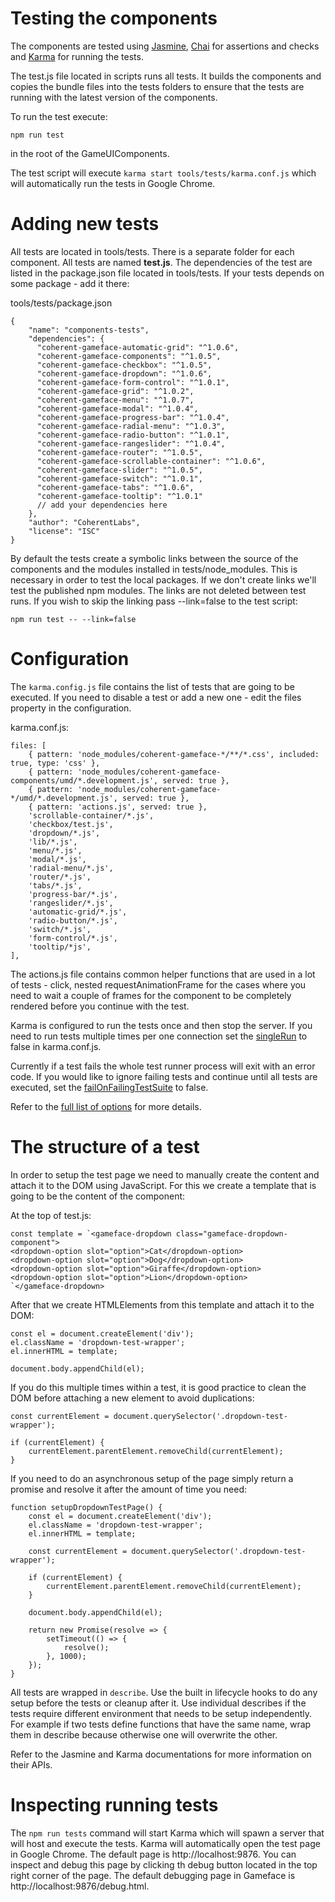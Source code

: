 <!--Copyright (c) Coherent Labs AD. All rights reserved. -->
# Testing the components

The components are tested using [Jasmine](https://jasmine.github.io/), [Chai](https://www.chaijs.com/) for assertions
and checks and [Karma](https://karma-runner.github.io/latest/index.html) for running the tests.

The test.js file located in scripts runs all tests. It builds the components and
copies the bundle files into the tests folders to ensure that the tests are running
with the latest version of the components.

To run the test execute:

`npm run test`

in the root of the GameUIComponents.

The test script will execute `karma start tools/tests/karma.conf.js` which will automatically
run the tests in Google Chrome.

# Adding new tests

All tests are located in tools/tests. There is a separate folder for each component. All tests are named **test.js**.
The dependencies of the test are listed in the package.json file located in tools/tests. If your tests depends on some package - add it there:

tools/tests/package.json
~~~~{.js}
{
    "name": "components-tests",
    "dependencies": {
      "coherent-gameface-automatic-grid": "^1.0.6",
      "coherent-gameface-components": "^1.0.5",
      "coherent-gameface-checkbox": "^1.0.5",
      "coherent-gameface-dropdown": "^1.0.6",
      "coherent-gameface-form-control": "^1.0.1",
      "coherent-gameface-grid": "^1.0.2",
      "coherent-gameface-menu": "^1.0.7",
      "coherent-gameface-modal": "^1.0.4",
      "coherent-gameface-progress-bar": "^1.0.4",
      "coherent-gameface-radial-menu": "^1.0.3",
      "coherent-gameface-radio-button": "^1.0.1",
      "coherent-gameface-rangeslider": "^1.0.4",
      "coherent-gameface-router": "^1.0.5",
      "coherent-gameface-scrollable-container": "^1.0.6",
      "coherent-gameface-slider": "^1.0.5",
      "coherent-gameface-switch": "^1.0.1",
      "coherent-gameface-tabs": "^1.0.6",
      "coherent-gameface-tooltip": "^1.0.1"
      // add your dependencies here
    },
    "author": "CoherentLabs",
    "license": "ISC"
}
~~~~

By default the tests create a symbolic links between the source of the components and the modules installed in tests/node_modules. This is necessary in order to test the local packages. If we don't create links we'll test the published npm modules. The links are not deleted between test runs. If you wish to skip the linking pass --link=false to the test script:

`npm run test -- --link=false`

# Configuration

The `karma.config.js` file contains the list of tests that are going to be
executed. If you need to disable a test or add a new one - edit the files
property in the configuration.

karma.conf.js:
~~~~{.js}
files: [
    { pattern: 'node_modules/coherent-gameface-*/**/*.css', included: true, type: 'css' },
    { pattern: 'node_modules/coherent-gameface-components/umd/*.development.js', served: true },
    { pattern: 'node_modules/coherent-gameface-*/umd/*.development.js', served: true },
    { pattern: 'actions.js', served: true },
    'scrollable-container/*.js',
    'checkbox/test.js',
    'dropdown/*.js',
    'lib/*.js',
    'menu/*.js',
    'modal/*.js',
    'radial-menu/*.js',
    'router/*.js',
    'tabs/*.js',
    'progress-bar/*.js',
    'rangeslider/*.js',
    'automatic-grid/*.js',
    'radio-button/*.js',
    'switch/*.js',
    'form-control/*.js',
    'tooltip/*js',
],
~~~~

The actions.js file contains common helper functions that are used in a lot of tests -
click, nested requestAnimationFrame for the cases where you need to wait a couple of
frames for the component to be completely rendered before you continue with the test.

Karma is configured to run the tests once and then stop the server. If you need to run
tests multiple times per one connection set the [singleRun](http://karma-runner.github.io/6.3/config/configuration-file.html#singlerun) to false in karma.conf.js.

Currently if a test fails the whole test runner process will exit with an error code.
If you would like to ignore failing tests and continue until all tests are executed,
set the [failOnFailingTestSuite](http://karma-runner.github.io/6.3/config/configuration-file.html#failonfailingtestsuite) to false.

Refer to the [full list of options](http://karma-runner.github.io/6.3/config/configuration-file.html) for more details.

# The structure of a test

In order to setup the test page we need to manually create the content and attach it to the DOM using JavaScript. For this we create a template that is going to be the content of the component:

At the top of test.js:

````
const template = `<gameface-dropdown class="gameface-dropdown-component">
<dropdown-option slot="option">Cat</dropdown-option>
<dropdown-option slot="option">Dog</dropdown-option>
<dropdown-option slot="option">Giraffe</dropdown-option>
<dropdown-option slot="option">Lion</dropdown-option>
`</gameface-dropdown>
````

After that we create HTMLElements from this template and attach it to the DOM:

````
const el = document.createElement('div');
el.className = 'dropdown-test-wrapper';
el.innerHTML = template;

document.body.appendChild(el);
````

If you do this multiple times within a test, it is good practice
to clean the DOM before attaching a new element to avoid duplications:

````
const currentElement = document.querySelector('.dropdown-test-wrapper');

if (currentElement) {
    currentElement.parentElement.removeChild(currentElement);
}
````

If you need to do an asynchronous setup of the page simply return
a promise and resolve it after the amount of time you need:

````
function setupDropdownTestPage() {
    const el = document.createElement('div');
    el.className = 'dropdown-test-wrapper';
    el.innerHTML = template;

    const currentElement = document.querySelector('.dropdown-test-wrapper');

    if (currentElement) {
        currentElement.parentElement.removeChild(currentElement);
    }

    document.body.appendChild(el);

    return new Promise(resolve => {
        setTimeout(() => {
            resolve();
        }, 1000);
    });
}
````

All tests are wrapped in `describe`. Use the built in lifecycle hooks to do any setup before the tests or cleanup after it. Use individual describes if the tests require different environment that needs to be setup independently. For example if two tests define functions that have the same name, wrap them in describe because otherwise one will
overwrite the other.

Refer to the Jasmine and Karma documentations for more information on their APIs.


# Inspecting running tests

The `npm run tests` command will start Karma which will spawn a server that will host and
execute the tests. Karma will automatically open the test page in Google Chrome.
The default page is http://localhost:9876. You can inspect and debug this page by
clicking th debug button located in the top right corner of the page.
The default debugging page in Gameface is http://localhost:9876/debug.html.